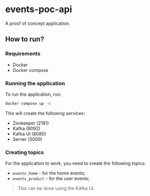 # events-poc-api

A proof of concept application.

## How to run?

### Requirements

- Docker
- Docker compose

### Running the application

To run the application, run:

```sh
docker compose up -d
```

This will create the following services:

- Zookeeper (2181)
- Kafka (9092)
- Kafka UI (8080)
- Server (3000)

### Creating topics

For the application to work, you need to create the following topics:

- `events_home` - for the home events;
- `events_product` - for the user events;

> This can be done using the Kafka UI.
